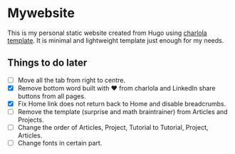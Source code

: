 # Mywebsite

This is my personal static website created from Hugo using [charlola template](https://github.com/charlola/hugo-theme-charlolamode). It is minimal and lightweight template just
enough for my needs.

## Things to do later
- [ ] Move all the tab from right to centre.
- [x] Remove bottom word built with ♥ from charlola and LinkedIn share buttons from all pages.
- [x] Fix Home link does not return back to Home and disable breadcrumbs.
- [ ] Remove the template (surprise and math braintrainer) from Articles and Projects.
- [ ] Change the order of Articles, Project, Tutorial to Tutorial, Project, Articles.
- [ ] Change fonts in certain part.
